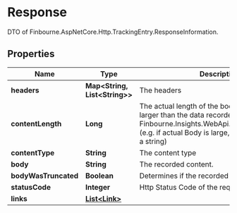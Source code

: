 

# Response

DTO of Finbourne.AspNetCore.Http.TrackingEntry.ResponseInformation.

## Properties

| Name | Type | Description | Notes |
|------------ | ------------- | ------------- | -------------|
|**headers** | **Map&lt;String, List&lt;String&gt;&gt;** | The headers |  [optional] |
|**contentLength** | **Long** | The actual length of the body, which may be larger than the data recorded in Finbourne.Insights.WebApi.Dtos.Response.Body  (e.g. if actual Body is large, or not convertible to a string) |  [optional] |
|**contentType** | **String** | The content type |  [optional] |
|**body** | **String** | The recorded content. |  [optional] |
|**bodyWasTruncated** | **Boolean** | Determines if the recorded body was truncated. |  [optional] |
|**statusCode** | **Integer** | Http Status Code of the request. |  [optional] |
|**links** | [**List&lt;Link&gt;**](Link.md) |  |  [optional] |




